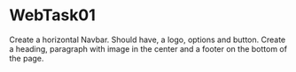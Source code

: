 # WebTask01
Create a horizontal Navbar. Should have, a logo, options and button. Create a heading, paragraph with image in the center and a footer on the bottom of the page.
